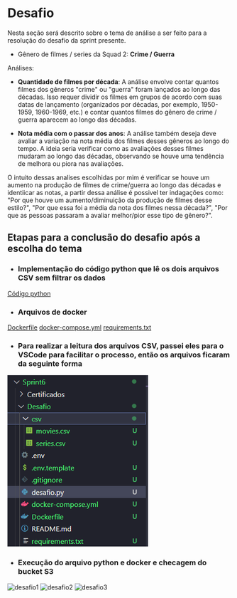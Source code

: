 # Desafio

Nesta seção será descrito sobre o tema de análise a ser feito para a resolução do desafio da sprint presente.

-  Gênero de filmes / series da Squad 2: **Crime / Guerra**

Análises:

- **Quantidade de filmes por década**: A análise envolve contar quantos filmes dos gêneros "crime" ou "guerra" foram lançados ao longo das décadas. Isso requer dividir os filmes em grupos de acordo com suas datas de lançamento (organizados por décadas, por exemplo, 1950-1959, 1960-1969, etc.) e contar quantos filmes do gênero de crime / guerra aparecem ao longo das décadas.

- **Nota média com o passar dos anos**: A análise também deseja deve avaliar a variação na nota média dos filmes desses gêneros ao longo do tempo. A ideia seria verificar como as avaliações desses filmes mudaram ao longo das décadas, observando se houve uma tendência de melhora ou piora nas avaliações.

O intuito dessas analises escolhidas por mim é verificar se houve um aumento na produção de filmes de crime/guerra ao longo das décadas e identiicar as notas, a partir dessa análise é possivel ter indagações como: "Por que houve um aumento/diminuição da produção de filmes desse estilo?", "Por que essa foi a média da nota dos filmes nessa década?", "Por que as pessoas passaram a avaliar melhor/pior esse tipo de gênero?".

## Etapas para a conclusão do desafio após a escolha do tema
- ### Implementação do código python que lê os dois arquivos CSV sem filtrar os dados

[Código python](/Sprint6/Desafio/desafio.py)

- ### Arquivos de docker

[Dockerfile](/Sprint6/Desafio/Dockerfile)
[docker-compose.yml](/Sprint6/Desafio/docker-compose.yml)
[requirements.txt](/Sprint6/Desafio/requirements.txt)

- ### Para realizar a leitura dos arquivos CSV, passei eles para o VSCode para facilitar o processo, então os arquivos ficaram da seguinte forma

![arqs desafio](/Sprint6/Evidências/arqDesafio.png)

- ### Execução do arquivo python e docker e checagem do bucket S3

![desafio1](/Sprint6/Evidências/desafio1.png)
![desafio2](/Sprint6/Evidências/desafio2.png)
![desafio3](/Sprint6/Evidências/desafio3.png)

